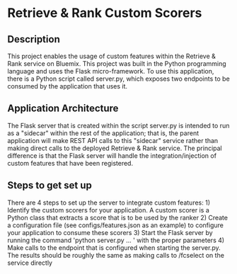 # Retrieve & Rank Custom Scorers
## Description
This project enables the usage of custom features within the Retrieve & Rank service on Bluemix. This project was built in the
Python programming language and uses the Flask micro-framework. To use this application, there is a Python script called server.py,
which exposes two endpoints to be consumed by the application that uses it.
## Application Architecture 
The Flask server that is created within the script server.py is intended to run as a "sidecar" within the rest of the application;
that is, the parent application will make REST API calls to this "sidecar" service rather than making direct calls to the
deployed Retrieve & Rank service. The principal difference is that the Flask server will handle the integration/injection of
custom features that have been registered.
## Steps to get set up
There are 4 steps to set up the server to integrate custom features:
    1) Identify the custom scorers for your application. A custom scorer is a Python class that extracts a score that is to be used by the ranker
    2) Create a configuration file (see configs/features.json as an example) to configure your application to consume these scorers
    3) Start the Flask server by running the command 'python server.py ... ' with the proper parameters 
    4) Make calls to the endpoint that is configured when starting the server.py. The results should be roughly the same as making calls to /fcselect on the service directly